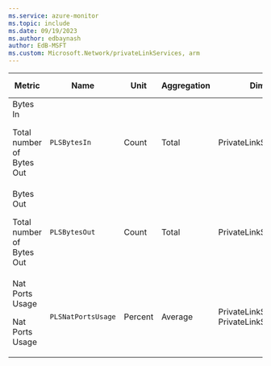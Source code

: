 ```yaml
---
ms.service: azure-monitor
ms.topic: include
ms.date: 09/19/2023
ms.author: edbaynash
author: EdB-MSFT
ms.custom: Microsoft.Network/privateLinkServices, arm
---
```

  
  
|Metric|Name|Unit|Aggregation|Dimensions|Time Grains|DS Export|
|---|---|---|---|---|---|---|
|Bytes In<p><p>Total number of Bytes Out |`PLSBytesIn` |Count |Total |PrivateLinkServiceId|PT1M, PT1H |Yes|
|Bytes Out<p><p>Total number of Bytes Out |`PLSBytesOut` |Count |Total |PrivateLinkServiceId|PT1M, PT1H |Yes|
|Nat Ports Usage<p><p>Nat Ports Usage |`PLSNatPortsUsage` |Percent |Average |PrivateLinkServiceId, PrivateLinkServiceIPAddress|PT1M, PT1H |Yes|